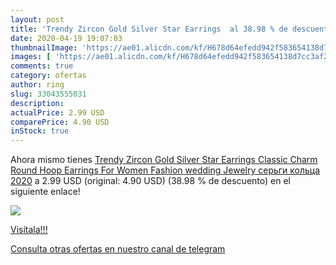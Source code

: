 ```yaml
---
layout: post
title: 'Trendy Zircon Gold Silver Star Earrings  al 38.98 % de descuento'
date: 2020-04-19 19:07:03
thumbnailImage: 'https://ae01.alicdn.com/kf/H678d64efedd942f583654138d7cc3af2m/Trendy-Zircon-Gold-Silver-Star-Earrings-Classic-Charm-Round-Hoop-Earrings-For-Women-Fashion-wedding-Jewelry.jpg_350x350._SL200_.jpg'
images: [ 'https://ae01.alicdn.com/kf/H678d64efedd942f583654138d7cc3af2m/Trendy-Zircon-Gold-Silver-Star-Earrings-Classic-Charm-Round-Hoop-Earrings-For-Women-Fashion-wedding-Jewelry.jpg_350x350._SL200_.jpg' ]
comments: true
category: ofertas
author: ring
slug: 33043555031
description:
actualPrice: 2.99 USD
comparePrice: 4.90 USD
inStock: true
---
```


Ahora mismo tienes [Trendy Zircon Gold Silver Star Earrings Classic Charm Round Hoop Earrings For Women Fashion wedding  Jewelry серьги кольца 2020](https://www.amazon.com/dp/33043555031/?tag=redken08-20) a 2.99 USD (original: 4.90 USD) (38.98 %  de descuento) en el siguiente enlace!

[![](https://ae01.alicdn.com/kf/H678d64efedd942f583654138d7cc3af2m/Trendy-Zircon-Gold-Silver-Star-Earrings-Classic-Charm-Round-Hoop-Earrings-For-Women-Fashion-wedding-Jewelry.jpg_350x350._SL200_.jpg)](https://www.amazon.com/dp/33043555031/?tag=redken08-20)

[Visítala!!!](https://www.amazon.com/dp/33043555031/?tag=redken08-20)

[Consulta otras ofertas en nuestro canal de telegram](https://t.me/s/ofertas25)
